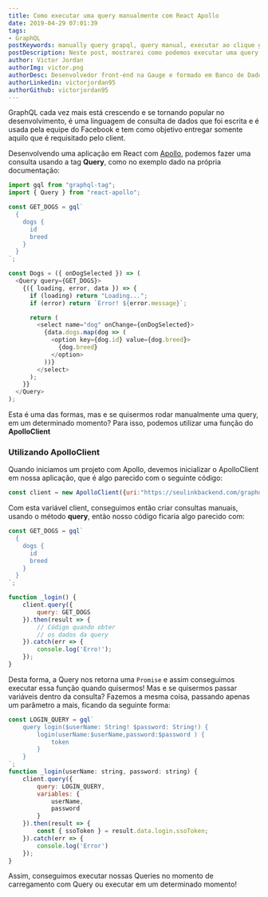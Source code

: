 ```yaml
---
title: Como executar uma query manualmente com React Apollo
date: 2019-04-29 07:01:39
tags:
- GraphQL
postKeywords: manually query grapql, query manual, executar ao clique graphql, react apollo, react graphql
postDescription: Neste post, mostrarei como podemos executar uma query manualmente com o React Apollo, de forma que você possa executar em alguma ação, sem ser apenas no momento de carregamento da página.
author: Victor Jordan
authorImg: victor.png
authorDesc: Desenvolvedor front-end na Gauge e formado em Banco de Dados pela Fatec, apaixonado por usabilidade, performance e UX!
authorLinkedin: victorjordan95
authorGithub: victorjordan95
---
```


GraphQL cada vez mais está crescendo e se tornando popular no desenvolvimento, é uma linguagem de consulta de dados que foi escrita e é usada pela equipe do Facebook e tem como objetivo entregar somente aquilo que é requisitado pelo client.

Desenvolvendo uma aplicação em React com [Apollo](https://www.apollographql.com/), podemos fazer uma consulta usando a tag **Query**, como no exemplo dado na própria documentação: 

<!-- more -->

```javascript
import gql from "graphql-tag";
import { Query } from "react-apollo";

const GET_DOGS = gql`
  {
    dogs {
      id
      breed
    }
  }
`;

const Dogs = ({ onDogSelected }) => (
  <Query query={GET_DOGS}>
    {({ loading, error, data }) => {
      if (loading) return "Loading...";
      if (error) return `Error! ${error.message}`;

      return (
        <select name="dog" onChange={onDogSelected}>
          {data.dogs.map(dog => (
            <option key={dog.id} value={dog.breed}>
              {dog.breed}
            </option>
          ))}
        </select>
      );
    }}
  </Query>
);
```

Esta é uma das formas, mas e se quisermos rodar manualmente uma query, em um determinado momento? Para isso, podemos utilizar uma função do **ApolloClient**

### Utilizando ApolloClient

Quando iniciamos um projeto com Apollo, devemos inicializar o ApolloClient em nossa aplicação, que é algo parecido com o seguinte código:

```javascript
const client = new ApolloClient({uri:"https://seulinkbackend.com/graphql"});
```

Com esta variável client, conseguimos então criar consultas manuais, usando o método **query**, então nosso código ficaria algo parecido com:

```javascript
const GET_DOGS = gql`
  {
    dogs {
      id
      breed
    }
  }
`;

function _login() {
    client.query({
        query: GET_DOGS
    }).then(result => {
        // Código quando obter
        // os dados da query
    }).catch(err => {
        console.log('Erro!');
    });
}
```

Desta forma, a Query nos retorna uma `Promise` e assim conseguimos executar essa função quando quisermos!
Mas e se quisermos passar variáveis dentro da consulta? Fazemos a mesma coisa, passando apenas um parâmetro a mais, ficando da seguinte forma:

```javascript
const LOGIN_QUERY = gql`
    query login($userName: String! $password: String!) {
        login(userName:$userName,password:$password ) {
            token
        }
    }
`;
function _login(userName: string, password: string) {
    client.query({
        query: LOGIN_QUERY,
        variables: {
            userName,
            password
        }
    }).then(result => {
        const { ssoToken } = result.data.login.ssoToken;
    }).catch(err => {
        console.log('Error')
    });
}
```

Assim, conseguimos executar nossas Queries no momento de carregamento com Query ou executar em um determinado momento!
